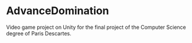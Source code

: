# AdvanceDomination
Video game project on Unity for the final project of the Computer Science degree of Paris Descartes.
